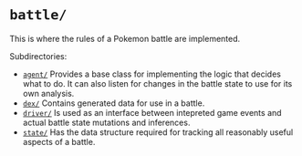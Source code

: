 # `battle/`
This is where the rules of a Pokemon battle are implemented.

Subdirectories:
* [`agent/`](agent/) Provides a base class for implementing the logic that decides what to do.
  It can also listen for changes in the battle state to use for its own analysis.
* [`dex/`](dex/) Contains generated data for use in a battle.
* [`driver/`](driver/) Is used as an interface between intepreted game events and actual battle state mutations and inferences.
* [`state/`](state/) Has the data structure required for tracking all reasonably useful aspects of a battle.
